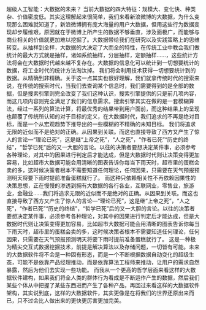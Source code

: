 超级人工智能：大数据的未来？
当前大数据的四大特征：规模大、变化快、种类杂、价值密度低。其实这理解起来很简单，我们来看新浪微博的大数据，为什么变现那么困难就知道了，新浪微博拥有庞大海量的用户大数据，但用这些行为数据变现却步履维艰，原因就在于微博上所产生的数据不够垂直，涉及面极广，而能够与商业相关的价值就更加难以挖掘了。大数据带给我们在研究以及实践策略上的思维转变。从抽样到全样，大数据的大决定了大而全的特性，在传统工业中教会我们做统计的最大方式就是抽样，诸如系统抽样，分层抽样，定额抽样......，这些统计方法将会在大数据时代越来越不复存在。大数据的信息化可以统计到一切想要统计的数据，将工业时代的统计方法淘汰掉。
我们将会利用技术获得一切想要统计到的数据。从精确到非精确。关于这一点其实也很好理解，我们就拿传统时代的搜索来说，在传统的搜索时代，当我们去查询某个信息时，我们需要得到的是全部的数据，但是搜索引擎则完全改变了我们这种认识，搜索引擎提供的只是前几项内容，而这几项内容则完全满足了我们的信息需求。搜索引擎其实在做的是一套模糊算法，经过一系列的算法计算，将最优秀的结果带到用户面前，而这种结果上的呈现也颠覆了传统所认知的对于目标的定义，在大数据时代，我们追求的不再是绝对目标，而是一个从宏观趋势下推导出的一些模糊的不精确的未知目标。
我们将追求无限的近似而不是绝对的正确。从因果到关联。而这也直接导致了西方又产生了惊人的言论—“理论已死”，这是继“上帝之死”，“人之死”，“作者已死”“历史的终结"，“哲学已死”后的又一大胆的言论。以往的决策者要想决定某件事，必须参考各种理论，对其中的因果进行判定后才能达成，但是大数据时代则让决策变得更加容易，比如超市大数据可能会用清晰的图表告诉你每当下雨天时，超市里的蛋糕会卖的多，这时候决策者根本不需要知道任何理论，任何因果，只需要在天气预报预测明天将要下雨时提前准备蛋糕就行了。
而这种只依赖相关性不再依赖因果性的决策思想，正在慢慢的渗透到拥有大数据的各行各业，互联网业，零售业，旅游业，金融业......我们将追求无限的近似而不是绝对的正确。从因果到关联。而这也直接导致了西方又产生了惊人的言论—“理论已死”，这是继“上帝之死”，“人之死”，“作者已死”“历史的终结"，“哲学已死”后的又一大胆的言论。以往的决策者要想决定某件事，必须参考各种理论，对其中的因果进行判定后才能达成，但是大数据时代则让决策变得更加容易，比如超市大数据可能会用清晰的图表告诉你每当下雨天时，超市里的蛋糕会卖的多，这时候决策者根本不需要知道任何理论，任何因果，只需要在天气预报预测明天将要下雨时提前准备蛋糕就行了。
这是一种极为精尖交互式数据挖掘技术，前提是解决算法以及存储问题，一切皆有可能。未来的大数据软件将不会是一种固有形态，而是一个不断根据数据自动变化的超级生态，可能不是依靠产品经理推动，而是依靠算法工程师来推动，让用户的需求自然暴露，然后为他们去实现一些功能。
而我从一个更高的哲学层面来看这样的大数据软件建构，如果我们将全人类的群体行为看成是不断运作产生的数据，然后我们某些个体从中把握了某些东西进而产生了各种产品，再回过来看这样的大数据软件架构，其实说到底，这样的大数据软件，其实更像是在将我们的世界还原出来而已，只不过会比人做出来的更快更厉害更加完美。
